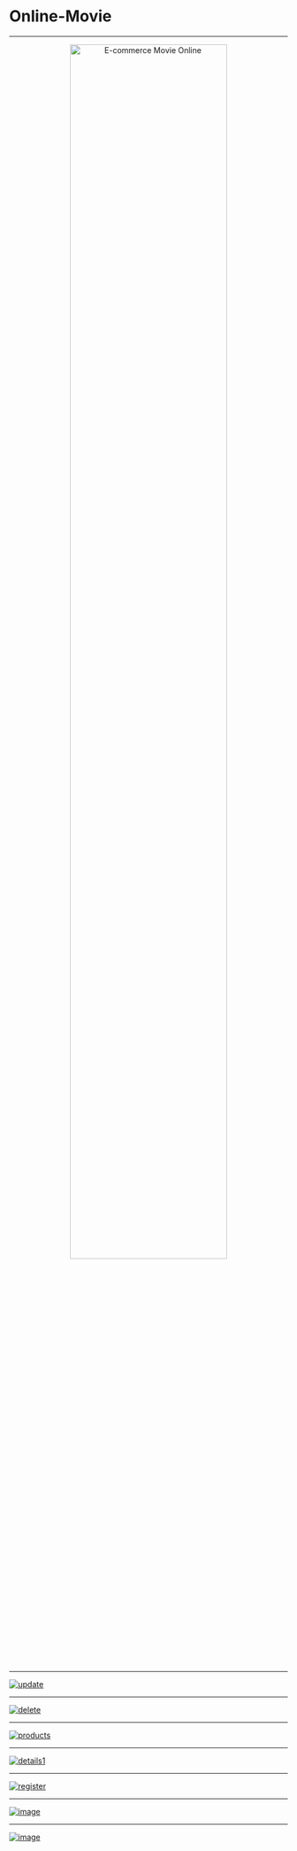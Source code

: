 # Online-Movie


<hr/>
<a href="https://youtu.be/kAgEo5DFsQ8" title="E-commerce Movie Online">
  <p align="center">
    <img width="75%" src="https://img.youtube.com/vi/kAgEo5DFsQ8/maxresdefault.jpg" alt="E-commerce Movie Online"/>
  </p>




<hr/>


![update](https://github.com/stefanborcia/Online-Movie/assets/98278002/83717cb4-8adb-415c-88c6-02f2b764e792)

<hr/>

![delete](https://github.com/stefanborcia/Online-Movie/assets/98278002/ff5b2721-debf-4007-9f16-fd73b7982650)

<hr/>

![products](https://github.com/stefanborcia/Online-Movie/assets/98278002/ec63f8b6-a925-4517-bef5-94cc29026a7d)


<hr/>

![details1](https://github.com/stefanborcia/Online-Movie/assets/98278002/379139f9-1b93-4d21-a7af-31b48ae0dbf6)


<hr/>


![register](https://github.com/stefanborcia/Online-Movie/assets/98278002/cfc29369-b469-4efc-86a7-a56464844cf1)
<hr/>

![image](https://github.com/stefanborcia/Online-Movie/assets/98278002/15de583a-d2b8-49e2-b2f7-a67d64583273)

<hr/>

![image](https://github.com/stefanborcia/Online-Movie/assets/98278002/9f0c1d88-3a72-4cf7-a1c1-540b3d243689)

